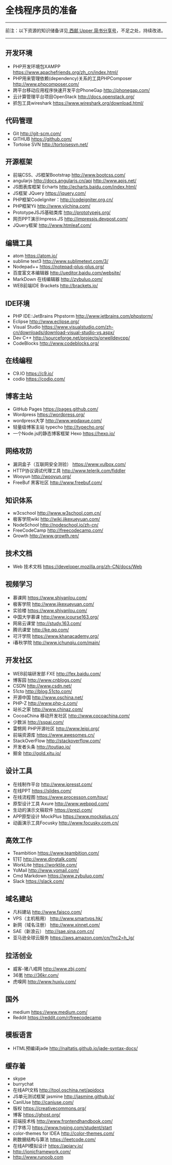 # 全栈程序员的准备

---

前注：以下资源的知识储备详见[ 西邮 Upper 简书分享号](http://www.jianshu.com/users/ecbf49bf207b/latest_articles)，不足之处，持续改进。

---

## 开发环境
* PHP开发环境包XAMPP https://www.apachefriends.org/zh_cn/index.html/
* PHP用来管理依赖(dependency)关系的工具PHPComposer http://www.phpcomposer.com/
* 跨平台移动应用程序快速开发平台PhoneGap http://phonegap.com/
* 云计算管理平台项目OpenStack http://docs.openstack.org/
* 抓包工具wireshark https://www.wireshark.org/download.html/

## 代码管理
* Git http://git-scm.com/
* GITHUB  https://github.com/
* Tortoise SVN http://tortoisesvn.net/

## 开源框架
* 前端CSS、JS框架Bootstrap http://www.bootcss.com/
* angularjs http://docs.angularjs.cn/api   http://www.apjs.net/
* JS图表库框架 Echarts http://echarts.baidu.com/index.html/
* JS框架 JQuery https://jquery.com/
* PHP框架CodeIgniter：http://codeigniter.org.cn/
* PHP框架Yii http://www.yiichina.com/
* PrototypeJSJS基础类库 http://prototypejs.org/
* 网页PPT演示Impress.JS http://impressjs.devpost.com/
* JQuery框架 http://www.htmleaf.com/

## 编辑工具
* atom https://atom.io/
* sublime text3 http://www.sublimetext.com/3/
* Nodepad++ https://notepad-plus-plus.org/
* 百度富文本编辑器 http://ueditor.baidu.com/website/
* MarkDown 在线编辑器 http://zybuluo.com/
* WEB前端IDE Brackets http://brackets.io/

## IDE环境
* PHP IDE::JetBrains Phpstorm http://www.jetbrains.com/phpstorm/
* Eclipse http://www.eclipse.org/
* Visual Studio https://www.visualstudio.com/zh-cn/downloads/download-visual-studio-vs.aspx/
* Dev C++ http://sourceforge.net/projects/orwelldevcpp/
* CodeBlocks http://www.codeblocks.org/

## 在线编程
* C9.IO https://c9.io/
* codio https://codio.com/

## 博客主站
* GitHub Pages https://pages.github.com/
* Wordpress https://wordpress.org/
* wordpress大学 http://www.wpdaxue.com/
* 轻量级博客主站 typecho http://typecho.org/
* 一个Node.js的静态博客框架 Hexo https://hexo.io/

## 网络攻防
* 漏洞盒子（互联网安全测验） https://www.vulbox.com/
* HTTP协议调试代理工具 http://www.telerik.com/fiddler
* Wooyun http://wooyun.org/
* FreeBuf 黑客社区 http://www.freebuf.com/

## 知识体系
* w3cschool http://www.w3school.com.cn/
* 极客学院wiki http://wiki.jikexueyuan.com/
* NodeSchool http://nodeschool.io/zh-cn/
* FreeCodeCamp http://freecodecamp.com/
* Growth http://www.growth.ren/

## 技术文档
* Web 技术文档 https://developer.mozilla.org/zh-CN/docs/Web

## 视频学习
* 慕课网 https://www.shiyanlou.com/
* 极客学院 http://www.jikexueyuan.com/
* 实验楼 https://www.shiyanlou.com/
* 中国大学慕课 http://www.icourse163.org/
* 网易云课堂 http://study.163.com/
* 腾讯课堂 http://ke.qq.com/
* 可汗学院 https://www.khanacademy.org/
* i春秋学院 http://www.ichunqiu.com/main/

## 开发社区
* WEB前端研发部 FXE http://fex.baidu.com/
* 博客园 http://www.cnblogs.com/
* CSDN http://www.csdn.net/
* 51cto http://blog.51cto.com/
* 开源中国 http://www.oschina.net/
* PHP-Z http://www.php-z.com/
* 站长之家 http://www.chinaz.com/
* CocoaChina 移动开发社区 http://www.cocoachina.com/
* 少数派 http://sspai.com/
* 雷劈网 PHP开源社区 http://www.leipi.org/
* 前端资源库 https://www.awesomes.cn/
* StackOverFlow http://stackoverflow.com/
* 开发者头条 http://toutiao.io/
* 掘金 http://gold.xitu.io/

## 设计工具
* 在线制作平台 http://www.ipresst.com/
* 在线PPT https://slides.com/
* 在线流程图 https://www.processon.com/tour/
* 原型设计工具 Axure http://www.webppd.com/
* 生动的演示文稿软件 https://prezi.com/
* APP原型设计 MockPlus https://www.mockplus.cn/
* 动画演示工具Focusky http://www.focusky.com.cn/

## 高效工作
* Teambition https://www.teambition.com/
* 钉钉 http://www.dingtalk.com/
* WorkLite https://worktile.com/
* YoMail http://www.yomail.com/
* Cmd Markdown https://www.zybuluo.com/
* Slack https://slack.com/

## 域名建站
* 凡科建站 http://www.faisco.com/
* VPS（主机租用） http://www.smartvps.hk/
* 新网（域名注册） http://www.xinnet.com/
* SAE（新浪云） http://sae.sina.com.cn/
* 亚马逊全球云服务 https://aws.amazon.com/cn/?nc2=h_lg/

## 拉活创业
* 威客-猪八戒网 http://www.zbj.com/
* 36氪 http://36kr.com/
* 虎嗅网 http://www.huxiu.com/

## 国外
* medium https://www.medium.com/
* Reddit https://reddit.com/r/freecodecamp

## 模板语言
* HTML预编译jade http://naltatis.github.io/jade-syntax-docs/

## 缓存着
* skype
* burrychat 
* 在线API文档 http://tool.oschina.net/apidocs
* JS单元测试框架 jasmine http://jasmine.github.io/
* CanIUse http://caniuse.com/
* 版权 https://creativecommons.org/
* 博客 https://ghost.org/
* 前端技术栈 http://www.frontendhandbook.com/
* 打字练习 https://www.typing.com/student/start
* color-themes for IDEA http://color-themes.com/
* 刷数据结构与算法 https://leetcode.com/
* 在线API模拟设计 https://apiary.io/
* http://ionicframework.com/
* http://www.runoob.com
